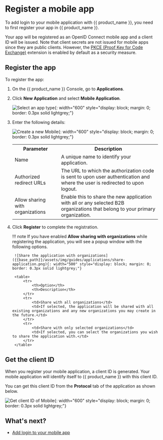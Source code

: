 # Register a mobile app

To add login to your mobile application with {{ product_name }}, you need to first register your app in {{ product_name }}.

Your app will be registered as an OpenID Connect mobile app and a client ID will be issued. Note that client secrets are not issued for mobile apps since they are public clients. However, the [PKCE (Proof Key for Code Exchange)]({{base_path}}/references/app-settings/oidc-settings-for-app/#proof-key-for-code-exchange-pkce) extension is enabled by default as a security measure.

## Register the app

To register the app:

1. On the {{ product_name }} Console, go to **Applications**.

2. Click **New Application** and select **Mobile Application**.

    ![Select an app type]({{base_path}}/assets/img/guides/applications/select-app-type.png){: width="600" style="display: block; margin: 0; border: 0.3px solid lightgrey;"}

3. Enter the following details:

    ![Create a new Mobile]({{base_path}}/assets/img/guides/applications/create-new-mobile-app.png){: width="600" style="display: block; margin: 0; border: 0.3px solid lightgrey;"}

    <table>
        <tr>
            <th>Parameter</th>
            <th>Description</th>
        </tr>
        <tr>
            <td>Name</td>
            <td>A unique name to identify your application.</td>
        </tr>
        <tr>
            <td>Authorized redirect URLs</td>
            <td>The URL to which the authorization code is sent to upon user authentication and where the user is redirected to upon logout.</td>
        </tr>
        <tr>
            <td>Allow sharing with organizations</td>
            <td>Enable this to share the new application with all or any selected B2B organizations that belong to your primary organization.</td>
        </tr>
    </table>

5. Click **Register** to complete the registration.

    !!! note
        If you have enabled **Allow sharing with organizations** while registering the application, you will see a popup window with the following options.

        ![Share the application with organizations]({{base_path}}/assets/img/guides/applications/share-application.png){: width="500" style="display: block; margin: 0; border: 0.3px solid lightgrey;"}

        <table>
            <tr>
                <th>Option</th>
                <th>Description</th>
            </tr>
            <tr>
                <td>Share with all organizations</td>
                <td>If selected, the application will be shared with all existing organizations and any new organizations you may create in the future.</td>
            </tr>
            <tr>
                <td>Share with only selected organizations</td>
                <td>If selected, you can select the organizations you wish to share the application with.</td>
            </tr>
        </table>

## Get the client ID

When you register your mobile application, a client ID is generated. Your mobile application will identify itself to {{ product_name }} with this client ID.

You can get this client ID from the **Protocol** tab of the application as shown below.

![Get client ID of Mobile]({{base_path}}/assets/img/guides/applications/spa-client-id.png){: width="600" style="display: block; margin: 0; border: 0.3px solid lightgrey;"}

## What's next?

- [Add login to your mobile app]({{base_path}}/guides/authentication/add-login-to-mobile-app/)
